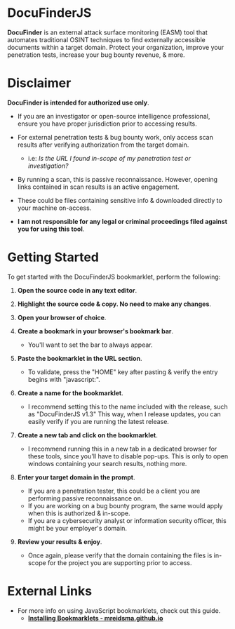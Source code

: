 # DocuFinderJS

**DocuFinder** is an external attack surface monitoring (EASM) tool that automates traditional OSINT techniques to find externally accessible documents within a target domain.
Protect your organization, improve your penetration tests, increase your bug bounty revenue, & more.

# Disclaimer
**DocuFinder is intended for authorized use only**. 

- If you are an investigator or open-source intelligence professional, ensure you have proper jurisdiction prior to accessing results. 

- For external penetration tests & bug bounty work, only access scan results after verifying authorization from the target domain. 
	- i.e: *Is the URL I found in-scope of my penetration test or investigation?*
- By running a scan, this is passive reconnaissance. However, opening links contained in scan results is an active engagement. 

- These could be files containing sensitive info & downloaded directly to your machine on-access.

- **I am not responsible for any legal or criminal proceedings filed against you for using this tool**.

# Getting Started
To get started with the DocuFinderJS bookmarklet, perform the following:

1. **Open the source code in any text editor**.

2. **Highlight the source code & copy. No need to make any changes**.

3. **Open your browser of choice**.

4. **Create a bookmark in your browser's bookmark bar**. 
	- You'll want to set the bar to always appear.

5. **Paste the bookmarklet in the URL section**. 
	- To validate, press the "HOME" key after pasting & verify the entry begins with "javascript:".

6. **Create a name for the bookmarklet**.
	- I recommend setting this to the name included with the release, such as "DocuFinderJS v1.3" This way, when I release updates, you can easily verify if you are running the latest release.

7. **Create a new tab and click on the bookmarklet**. 
	- I recommend running this in a new tab in a dedicated browser for these tools, since you'll have to disable pop-ups. This is only to open windows containing your search results, nothing more.

8. **Enter your target domain in the prompt**. 
	- If you are a penetration tester, this could be a client you are performing passive reconnaissance on. 
	- If you are working on a bug bounty program, the same would apply when this is authorized & in-scope. 
	- If you are a cybersecurity analyst or information security officer, this might be your employer's domain.

9. **Review your results & enjoy**. 
	 - Once again, please verify that the domain containing the files is in-scope for the project you are supporting prior to access. 

# External Links

- For more info on using JavaScript bookmarklets, check out this guide.
	- [**Installing Bookmarklets - mreidsma.github.io**](https://mreidsma.github.io/bookmarklets/installing.html)
